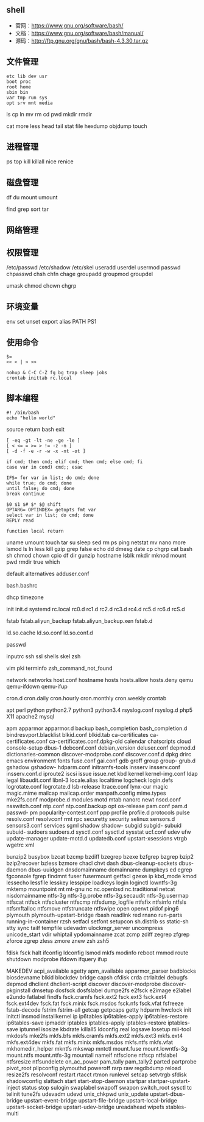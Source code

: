 ## shell

- 官网：<https://www.gnu.org/software/bash/>
- 文档：<https://www.gnu.org/software/bash/manual/>
- 源码：<http://ftp.gnu.org/gnu/bash/bash-4.3.30.tar.gz>



## 文件管理
```
etc lib dev usr
boot proc
root home
sbin bin
var tmp run sys
opt srv mnt media
```

ls
cp
ln
mv
rm
cd
pwd
mkdir
rmdir

cat
more
less
head
tail
stat
file
hexdump
objdump
touch

## 进程管理
ps
top
kill
killall
nice
renice

## 磁盘管理
df
du
mount
umount

find
grep
sort
tar

## 网络管理

## 权限管理
/etc/passwd
/etc/shadow
/etc/skel
useradd
userdel
usermod
passwd
chpasswd
chsh
chfn
chage
groupadd
groupmod
groupdel

umask
chmod
chown
chgrp

## 环境变量
env
set
unset
export
alias
PATH
PS1

## 使用命令
```
$=
<< < | > >>

nohup & C-C C-Z fg bg trap sleep jobs
crontab inittab rc.local
```

## 脚本编程
```
#! /bin/bash
echo "hello world"
```
source
return
bash
exit

```
[ -eq -gt -lt -ne -ge -le ]
[ < <= = >= > != -z -n ]
[ -d -f -e -r -w -x -nt -ot ]

if cmd; then cmd; elif cmd; then cmd; else cmd; fi
case var in cond) cmd;; esac

IFS= for var in list; do cmd; done
while true; do cmd; done
until false; do cmd; done
break continue

$0 $1 $# $* $@ shift
OPTARG= OPTINDEX= getopts fmt var
select var in list; do cmd; done
REPLY read

function local return
```



uname
umount
touch
tar
su
sleep
sed
rm
ps
ping
netstat
mv
nano
more
lsmod
ls
ln
less
kill
gzip
grep
false
echo
dd
dmesg
date
cp
chgrp
cat
bash
sh
chmod
chown
cpio
df
dir
gunzip
hostname
lsblk
mkdir
mknod
mount
pwd
rmdir
true
which


default
alternatives
adduser.conf

bash.bashrc

dhcp
timezone

init
init.d
systemd
rc.local
rc0.d
rc1.d
rc2.d
rc3.d
rc4.d
rc5.d
rc6.d
rcS.d

fstab
fstab.aliyun_backup
fstab.aliyun_backup.xen
fstab.d

ld.so.cache
ld.so.conf
ld.so.conf.d

passwd

inputrc
ssh
ssl
shells
skel
zsh

vim
pki
terminfo
zsh_command_not_found

network
networks
host.conf
hostname
hosts
hosts.allow
hosts.deny
qemu
qemu-ifdown
qemu-ifup

cron.d
cron.daily
cron.hourly
cron.monthly
cron.weekly
crontab

apt
perl
python
python2.7
python3
python3.4
rsyslog.conf
rsyslog.d
php5
X11
apache2
mysql

apm
apparmor
apparmor.d
backup
bash_completion
bash_completion.d
bindresvport.blacklist
blkid.conf
blkid.tab
ca-certificates
ca-certificates.conf
ca-certificates.conf.dpkg-old
calendar
chatscripts
cloud
console-setup
dbus-1
debconf.conf
debian_version
deluser.conf
depmod.d
dictionaries-common
discover-modprobe.conf
discover.conf.d
dpkg
drirc
emacs
environment
fonts
fuse.conf
gai.conf
gdb
groff
group
group-
grub.d
gshadow
gshadow-
hdparm.conf
initramfs-tools
insserv
insserv.conf
insserv.conf.d
iproute2
iscsi
issue
issue.net
kbd
kernel
kernel-img.conf
ldap
legal
libaudit.conf
libnl-3
locale.alias
localtime
logcheck
login.defs
logrotate.conf
logrotate.d
lsb-release
ltrace.conf
lynx-cur
magic
magic.mime
mailcap
mailcap.order
manpath.config
mime.types
mke2fs.conf
modprobe.d
modules
motd
mtab
nanorc
newt
nscd.conf
nsswitch.conf
ntp.conf
ntp.conf.backup
opt
os-release
pam.conf
pam.d
passwd-
pm
popularity-contest.conf
ppp
profile
profile.d
protocols
pulse
resolv.conf
resolvconf
rmt
rpc
securetty
security
selinux
sensors.d
sensors3.conf
services
sgml
shadow
shadow-
subgid
subgid-
subuid
subuid-
sudoers
sudoers.d
sysctl.conf
sysctl.d
sysstat
ucf.conf
udev
ufw
update-manager
update-motd.d
updatedb.conf
upstart-xsessions
vtrgb
wgetrc
xml

bunzip2
busybox
bzcat
bzcmp
bzdiff
bzegrep
bzexe
bzfgrep
bzgrep
bzip2
bzip2recover
bzless
bzmore
chacl
chvt
dash
dbus-cleanup-sockets
dbus-daemon
dbus-uuidgen
dnsdomainname
domainname
dumpkeys
ed
egrep
fgconsole
fgrep
findmnt
fuser
fusermount
getfacl
gzexe
ip
kbd_mode
kmod
lessecho
lessfile
lesskey
lesspipe
loadkeys
login
loginctl
lowntfs-3g
mktemp
mountpoint
mt
mt-gnu
nc
nc.openbsd
nc.traditional
netcat
nisdomainname
ntfs-3g
ntfs-3g.probe
ntfs-3g.secaudit
ntfs-3g.usermap
ntfscat
ntfsck
ntfscluster
ntfscmp
ntfsdump_logfile
ntfsfix
ntfsinfo
ntfsls
ntfsmftalloc
ntfsmove
ntfstruncate
ntfswipe
open
openvt
pidof
ping6
plymouth
plymouth-upstart-bridge
rbash
readlink
red
rnano
run-parts
running-in-container
rzsh
setfacl
setfont
setupcon
sh.distrib
ss
static-sh
stty
sync
tailf
tempfile
udevadm
ulockmgr_server
uncompress
unicode_start
vdir
whiptail
ypdomainname
zcat
zcmp
zdiff
zegrep
zfgrep
zforce
zgrep
zless
zmore
znew
zsh
zsh5



fdisk
fsck
halt
ifconfig
ldconfig
lsmod
mkfs
modinfo
reboot
rmmod
route
shutdown
modprobe
ifdown
ifquery
ifup




MAKEDEV
acpi_available
agetty
apm_available
apparmor_parser
badblocks
biosdevname
blkid
blockdev
bridge
capsh
cfdisk
crda
ctrlaltdel
debugfs
depmod
dhclient
dhclient-script
discover
discover-modprobe
discover-pkginstall
dmsetup
dosfsck
dosfslabel
dumpe2fs
e2fsck
e2image
e2label
e2undo
fatlabel
findfs
fsck.cramfs
fsck.ext2
fsck.ext3
fsck.ext4
fsck.ext4dev
fsck.fat
fsck.minix
fsck.msdos
fsck.nfs
fsck.vfat
fsfreeze
fstab-decode
fstrim
fstrim-all
getcap
getpcaps
getty
hdparm
hwclock
init
initctl
insmod
installkernel
ip
ip6tables
ip6tables-apply
ip6tables-restore
ip6tables-save
ipmaddr
iptables
iptables-apply
iptables-restore
iptables-save
iptunnel
isosize
kbdrate
killall5
ldconfig.real
logsave
losetup
mii-tool
mkdosfs
mke2fs
mkfs.bfs
mkfs.cramfs
mkfs.ext2
mkfs.ext3
mkfs.ext4
mkfs.ext4dev
mkfs.fat
mkfs.minix
mkfs.msdos
mkfs.ntfs
mkfs.vfat
mkhomedir_helper
mkntfs
mkswap
mntctl
mount.fuse
mount.lowntfs-3g
mount.ntfs
mount.ntfs-3g
mountall
nameif
ntfsclone
ntfscp
ntfslabel
ntfsresize
ntfsundelete
on_ac_power
pam_tally
pam_tally2
parted
partprobe
pivot_root
plipconfig
plymouthd
poweroff
rarp
raw
regdbdump
reload
resize2fs
resolvconf
restart
rtacct
rtmon
runlevel
setcap
setvtrgb
sfdisk
shadowconfig
slattach
start
start-stop-daemon
startpar
startpar-upstart-inject
status
stop
sulogin
swaplabel
swapoff
swapon
switch_root
sysctl
tc
telinit
tune2fs
udevadm
udevd
unix_chkpwd
unix_update
upstart-dbus-bridge
upstart-event-bridge
upstart-file-bridge
upstart-local-bridge
upstart-socket-bridge
upstart-udev-bridge
ureadahead
wipefs
xtables-multi
